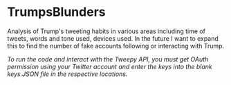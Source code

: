 # TrumpsBlunders
Analysis of Trump's tweeting habits in various areas including time of tweets, words and tone used, devices used. In the future I want to expand this to find the number of fake accounts following or interacting with Trump.

*To run the code and interact with the Tweepy API, you must get OAuth permission using your Twitter account and enter the keys into the blank keys.JSON file in the respective locations.*
